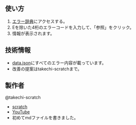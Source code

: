 ## 使い方
1. [エラー辞典](https://takechi-scratch.github.io/cs_error-dictionary/)にアクセスする。
2. Eを除いた4桁のエラーコードを入力して、「参照」をクリック。
3. 情報が表示されます。

## 技術情報
- [data.json](https://github.com/takechi-scratch/cs_error-dictionary/blob/main/error/data.json)にすべてのエラー内容が載っています。
- 改善の提案はtakechi-scratchまで。

## 製作者
@takechi-scratch
- [scratch](https://scratch.mit.edu/users/takechi-scratch/)
- [YouTube](https://www.youtube.com/channel/UClAqqdpFsNUFwCTsSodHV5A)
- 初めてmdファイルを書きました。
